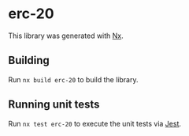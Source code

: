 # erc-20

This library was generated with [Nx](https://nx.dev).

## Building

Run `nx build erc-20` to build the library.

## Running unit tests

Run `nx test erc-20` to execute the unit tests via [Jest](https://jestjs.io).
